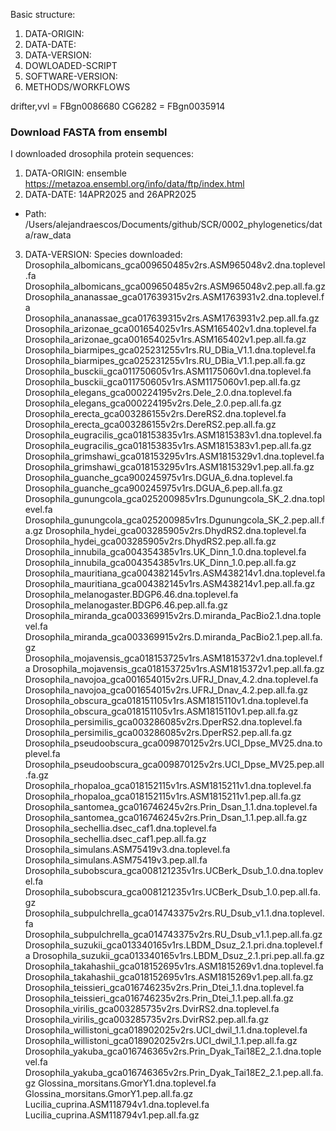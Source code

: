 Basic structure:
1.  DATA-ORIGIN:
2.  DATA-DATE:
3.  DATA-VERSION:
4.  DOWLOADED-SCRIPT
5.  SOFTWARE-VERSION:
6.  METHODS/WORKFLOWS

drifter,vvl = FBgn0086680
CG6282 = FBgn0035914

### Download FASTA from ensembl
I downloaded drosophila protein sequences:


1. DATA-ORIGIN:
ensemble
https://metazoa.ensembl.org/info/data/ftp/index.html
2. DATA-DATE:
14APR2025 and 26APR2025
- Path:
/Users/alejandraescos/Documents/github/SCR/0002_phylogenetics/data/raw_data
3.  DATA-VERSION:
Species downloaded:
Drosophila_albomicans_gca009650485v2rs.ASM965048v2.dna.toplevel.fa
Drosophila_albomicans_gca009650485v2rs.ASM965048v2.pep.all.fa.gz
Drosophila_ananassae_gca017639315v2rs.ASM1763931v2.dna.toplevel.fa
Drosophila_ananassae_gca017639315v2rs.ASM1763931v2.pep.all.fa.gz
Drosophila_arizonae_gca001654025v1rs.ASM165402v1.dna.toplevel.fa
Drosophila_arizonae_gca001654025v1rs.ASM165402v1.pep.all.fa.gz
Drosophila_biarmipes_gca025231255v1rs.RU_DBia_V1.1.dna.toplevel.fa
Drosophila_biarmipes_gca025231255v1rs.RU_DBia_V1.1.pep.all.fa.gz
Drosophila_busckii_gca011750605v1rs.ASM1175060v1.dna.toplevel.fa
Drosophila_busckii_gca011750605v1rs.ASM1175060v1.pep.all.fa.gz
Drosophila_elegans_gca000224195v2rs.Dele_2.0.dna.toplevel.fa
Drosophila_elegans_gca000224195v2rs.Dele_2.0.pep.all.fa.gz
Drosophila_erecta_gca003286155v2rs.DereRS2.dna.toplevel.fa
Drosophila_erecta_gca003286155v2rs.DereRS2.pep.all.fa.gz
Drosophila_eugracilis_gca018153835v1rs.ASM1815383v1.dna.toplevel.fa
Drosophila_eugracilis_gca018153835v1rs.ASM1815383v1.pep.all.fa.gz
Drosophila_grimshawi_gca018153295v1rs.ASM1815329v1.dna.toplevel.fa
Drosophila_grimshawi_gca018153295v1rs.ASM1815329v1.pep.all.fa.gz
Drosophila_guanche_gca900245975v1rs.DGUA_6.dna.toplevel.fa
Drosophila_guanche_gca900245975v1rs.DGUA_6.pep.all.fa.gz
Drosophila_gunungcola_gca025200985v1rs.Dgunungcola_SK_2.dna.toplevel.fa
Drosophila_gunungcola_gca025200985v1rs.Dgunungcola_SK_2.pep.all.fa.gz
Drosophila_hydei_gca003285905v2rs.DhydRS2.dna.toplevel.fa
Drosophila_hydei_gca003285905v2rs.DhydRS2.pep.all.fa.gz
Drosophila_innubila_gca004354385v1rs.UK_Dinn_1.0.dna.toplevel.fa
Drosophila_innubila_gca004354385v1rs.UK_Dinn_1.0.pep.all.fa.gz
Drosophila_mauritiana_gca004382145v1rs.ASM438214v1.dna.toplevel.fa
Drosophila_mauritiana_gca004382145v1rs.ASM438214v1.pep.all.fa.gz
Drosophila_melanogaster.BDGP6.46.dna.toplevel.fa
Drosophila_melanogaster.BDGP6.46.pep.all.fa.gz
Drosophila_miranda_gca003369915v2rs.D.miranda_PacBio2.1.dna.toplevel.fa
Drosophila_miranda_gca003369915v2rs.D.miranda_PacBio2.1.pep.all.fa.gz
Drosophila_mojavensis_gca018153725v1rs.ASM1815372v1.dna.toplevel.fa
Drosophila_mojavensis_gca018153725v1rs.ASM1815372v1.pep.all.fa.gz
Drosophila_navojoa_gca001654015v2rs.UFRJ_Dnav_4.2.dna.toplevel.fa
Drosophila_navojoa_gca001654015v2rs.UFRJ_Dnav_4.2.pep.all.fa.gz
Drosophila_obscura_gca018151105v1rs.ASM1815110v1.dna.toplevel.fa
Drosophila_obscura_gca018151105v1rs.ASM1815110v1.pep.all.fa.gz
Drosophila_persimilis_gca003286085v2rs.DperRS2.dna.toplevel.fa
Drosophila_persimilis_gca003286085v2rs.DperRS2.pep.all.fa.gz
Drosophila_pseudoobscura_gca009870125v2rs.UCI_Dpse_MV25.dna.toplevel.fa
Drosophila_pseudoobscura_gca009870125v2rs.UCI_Dpse_MV25.pep.all.fa.gz
Drosophila_rhopaloa_gca018152115v1rs.ASM1815211v1.dna.toplevel.fa
Drosophila_rhopaloa_gca018152115v1rs.ASM1815211v1.pep.all.fa.gz
Drosophila_santomea_gca016746245v2rs.Prin_Dsan_1.1.dna.toplevel.fa
Drosophila_santomea_gca016746245v2rs.Prin_Dsan_1.1.pep.all.fa.gz
Drosophila_sechellia.dsec_caf1.dna.toplevel.fa
Drosophila_sechellia.dsec_caf1.pep.all.fa.gz
Drosophila_simulans.ASM75419v3.dna.toplevel.fa
Drosophila_simulans.ASM75419v3.pep.all.fa
Drosophila_subobscura_gca008121235v1rs.UCBerk_Dsub_1.0.dna.toplevel.fa
Drosophila_subobscura_gca008121235v1rs.UCBerk_Dsub_1.0.pep.all.fa.gz
Drosophila_subpulchrella_gca014743375v2rs.RU_Dsub_v1.1.dna.toplevel.fa
Drosophila_subpulchrella_gca014743375v2rs.RU_Dsub_v1.1.pep.all.fa.gz
Drosophila_suzukii_gca013340165v1rs.LBDM_Dsuz_2.1.pri.dna.toplevel.fa
Drosophila_suzukii_gca013340165v1rs.LBDM_Dsuz_2.1.pri.pep.all.fa.gz
Drosophila_takahashii_gca018152695v1rs.ASM1815269v1.dna.toplevel.fa
Drosophila_takahashii_gca018152695v1rs.ASM1815269v1.pep.all.fa.gz
Drosophila_teissieri_gca016746235v2rs.Prin_Dtei_1.1.dna.toplevel.fa
Drosophila_teissieri_gca016746235v2rs.Prin_Dtei_1.1.pep.all.fa.gz
Drosophila_virilis_gca003285735v2rs.DvirRS2.dna.toplevel.fa
Drosophila_virilis_gca003285735v2rs.DvirRS2.pep.all.fa.gz
Drosophila_willistoni_gca018902025v2rs.UCI_dwil_1.1.dna.toplevel.fa
Drosophila_willistoni_gca018902025v2rs.UCI_dwil_1.1.pep.all.fa.gz
Drosophila_yakuba_gca016746365v2rs.Prin_Dyak_Tai18E2_2.1.dna.toplevel.fa
Drosophila_yakuba_gca016746365v2rs.Prin_Dyak_Tai18E2_2.1.pep.all.fa.gz
Glossina_morsitans.GmorY1.dna.toplevel.fa
Glossina_morsitans.GmorY1.pep.all.fa.gz
Lucilia_cuprina.ASM118794v1.dna.toplevel.fa
Lucilia_cuprina.ASM118794v1.pep.all.fa.gz
